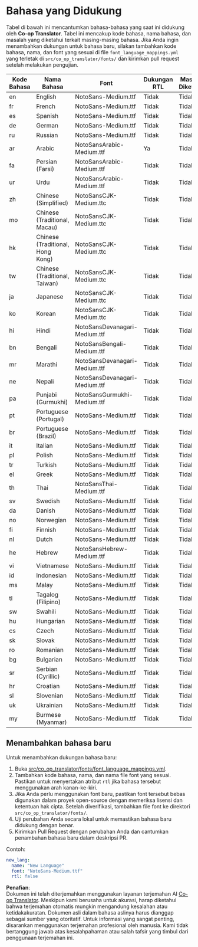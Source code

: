 <!--
CO_OP_TRANSLATOR_METADATA:
{
  "original_hash": "b4ed48f23ec418b31e90a02fe629fcde",
  "translation_date": "2025-06-12T12:15:00+00:00",
  "source_file": "getting_started/supported-languages.md",
  "language_code": "id"
}
-->
# Bahasa yang Didukung

Tabel di bawah ini mencantumkan bahasa-bahasa yang saat ini didukung oleh **Co-op Translator**. Tabel ini mencakup kode bahasa, nama bahasa, dan masalah yang diketahui terkait masing-masing bahasa. Jika Anda ingin menambahkan dukungan untuk bahasa baru, silakan tambahkan kode bahasa, nama, dan font yang sesuai di file `font_language_mappings.yml` yang terletak di `src/co_op_translator/fonts/` dan kirimkan pull request setelah melakukan pengujian.

| Kode Bahasa | Nama Bahasa          | Font                              | Dukungan RTL | Masalah Diketahui |
|-------------|---------------------|----------------------------------|--------------|-------------------|
| en          | English             | NotoSans-Medium.ttf              | Tidak        | Tidak             |
| fr          | French              | NotoSans-Medium.ttf              | Tidak        | Tidak             |
| es          | Spanish             | NotoSans-Medium.ttf              | Tidak        | Tidak             |
| de          | German              | NotoSans-Medium.ttf              | Tidak        | Tidak             |
| ru          | Russian             | NotoSans-Medium.ttf              | Tidak        | Tidak             |
| ar          | Arabic              | NotoSansArabic-Medium.ttf        | Ya           | Tidak             |
| fa          | Persian (Farsi)     | NotoSansArabic-Medium.ttf        | Tidak        | Tidak             |
| ur          | Urdu                | NotoSansArabic-Medium.ttf        | Tidak        | Tidak             |
| zh          | Chinese (Simplified)| NotoSansCJK-Medium.ttc           | Tidak        | Tidak             |
| mo          | Chinese (Traditional, Macau) | NotoSansCJK-Medium.ttc   | Tidak        | Tidak             |
| hk          | Chinese (Traditional, Hong Kong) | NotoSansCJK-Medium.ttc | Tidak        | Tidak             |
| tw          | Chinese (Traditional, Taiwan) | NotoSansCJK-Medium.ttc    | Tidak        | Tidak             |
| ja          | Japanese            | NotoSansCJK-Medium.ttc           | Tidak        | Tidak             |
| ko          | Korean              | NotoSansCJK-Medium.ttc           | Tidak        | Tidak             |
| hi          | Hindi               | NotoSansDevanagari-Medium.ttf    | Tidak        | Tidak             |
| bn          | Bengali             | NotoSansBengali-Medium.ttf       | Tidak        | Tidak             |
| mr          | Marathi             | NotoSansDevanagari-Medium.ttf    | Tidak        | Tidak             |
| ne          | Nepali              | NotoSansDevanagari-Medium.ttf    | Tidak        | Tidak             |
| pa          | Punjabi (Gurmukhi)  | NotoSansGurmukhi-Medium.ttf      | Tidak        | Tidak             |
| pt          | Portuguese (Portugal)| NotoSans-Medium.ttf              | Tidak        | Tidak             |
| br          | Portuguese (Brazil) | NotoSans-Medium.ttf              | Tidak        | Tidak             |
| it          | Italian             | NotoSans-Medium.ttf              | Tidak        | Tidak             |
| pl          | Polish              | NotoSans-Medium.ttf              | Tidak        | Tidak             |
| tr          | Turkish             | NotoSans-Medium.ttf              | Tidak        | Tidak             |
| el          | Greek               | NotoSans-Medium.ttf              | Tidak        | Tidak             |
| th          | Thai                | NotoSansThai-Medium.ttf          | Tidak        | Tidak             |
| sv          | Swedish             | NotoSans-Medium.ttf              | Tidak        | Tidak             |
| da          | Danish              | NotoSans-Medium.ttf              | Tidak        | Tidak             |
| no          | Norwegian           | NotoSans-Medium.ttf              | Tidak        | Tidak             |
| fi          | Finnish             | NotoSans-Medium.ttf              | Tidak        | Tidak             |
| nl          | Dutch               | NotoSans-Medium.ttf              | Tidak        | Tidak             |
| he          | Hebrew              | NotoSansHebrew-Medium.ttf        | Tidak        | Tidak             |
| vi          | Vietnamese          | NotoSans-Medium.ttf              | Tidak        | Tidak             |
| id          | Indonesian          | NotoSans-Medium.ttf              | Tidak        | Tidak             |
| ms          | Malay               | NotoSans-Medium.ttf              | Tidak        | Tidak             |
| tl          | Tagalog (Filipino)  | NotoSans-Medium.ttf              | Tidak        | Tidak             |
| sw          | Swahili             | NotoSans-Medium.ttf              | Tidak        | Tidak             |
| hu          | Hungarian           | NotoSans-Medium.ttf              | Tidak        | Tidak             |
| cs          | Czech               | NotoSans-Medium.ttf              | Tidak        | Tidak             |
| sk          | Slovak              | NotoSans-Medium.ttf              | Tidak        | Tidak             |
| ro          | Romanian            | NotoSans-Medium.ttf              | Tidak        | Tidak             |
| bg          | Bulgarian           | NotoSans-Medium.ttf              | Tidak        | Tidak             |
| sr          | Serbian (Cyrillic)  | NotoSans-Medium.ttf              | Tidak        | Tidak             |
| hr          | Croatian            | NotoSans-Medium.ttf              | Tidak        | Tidak             |
| sl          | Slovenian           | NotoSans-Medium.ttf              | Tidak        | Tidak             |
| uk          | Ukrainian           | NotoSans-Medium.ttf              | Tidak        | Tidak             |
| my          | Burmese (Myanmar)   | NotoSans-Medium.ttf              | Tidak        | Tidak             |

## Menambahkan bahasa baru

Untuk menambahkan dukungan bahasa baru:

1. Buka [src/co_op_translator/fonts/font_language_mappings.yml](https://github.com/Azure/co-op-translator/blob/main/src/co_op_translator/fonts/font_language_mappings.yml).
2. Tambahkan kode bahasa, nama, dan nama file font yang sesuai. Pastikan untuk menyertakan atribut `rtl` jika bahasa tersebut menggunakan arah kanan-ke-kiri.
3. Jika Anda perlu menggunakan font baru, pastikan font tersebut bebas digunakan dalam proyek open-source dengan memeriksa lisensi dan ketentuan hak cipta. Setelah diverifikasi, tambahkan file font ke direktori `src/co_op_translator/fonts/`.
4. Uji perubahan Anda secara lokal untuk memastikan bahasa baru didukung dengan benar.
5. Kirimkan Pull Request dengan perubahan Anda dan cantumkan penambahan bahasa baru dalam deskripsi PR.

Contoh:

```yaml
new_lang:
  name: "New Language"
  font: "NotoSans-Medium.ttf"
  rtl: false
```

**Penafian**:  
Dokumen ini telah diterjemahkan menggunakan layanan terjemahan AI [Co-op Translator](https://github.com/Azure/co-op-translator). Meskipun kami berusaha untuk akurasi, harap diketahui bahwa terjemahan otomatis mungkin mengandung kesalahan atau ketidakakuratan. Dokumen asli dalam bahasa aslinya harus dianggap sebagai sumber yang otoritatif. Untuk informasi yang sangat penting, disarankan menggunakan terjemahan profesional oleh manusia. Kami tidak bertanggung jawab atas kesalahpahaman atau salah tafsir yang timbul dari penggunaan terjemahan ini.